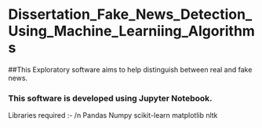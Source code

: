 # Dissertation_Fake_News_Detection_Using_Machine_Learniing_Algorithms
##This Exploratory software aims to help distinguish between real and fake news.

### This software is developed using Jupyter Notebook.

Libraries required :- /n
Pandas
Numpy 
scikit-learn
matplotlib
nltk
